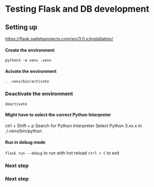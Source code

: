 # Testing Flask and DB development

## Setting up
https://flask.palletsprojects.com/en/3.0.x/installation/

#### Create the environment
``` python3 -m venv .venv ``` 

#### Acivate the environment
``` . .venv/bin/activate ```

### Deactivate the environment
```deactivate```


#### Might have to select the correct Python Interpreter
ctrl + Shift + p
Search for Python Interpreter
Select Python 3.xx.x in ./.venv/bin/python 

#### Run in debug mode
```flask run --debug``` to run with hot reload
```ctrl + C``` to exit


### Next step

### Next step

